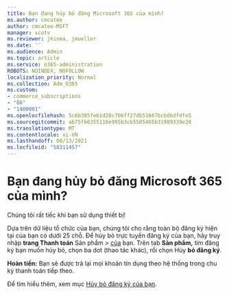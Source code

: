 ```yaml
---
title: Bạn đang hủy bỏ đăng Microsoft 365 của mình?
ms.author: cmcatee
author: cmcatee-MSFT
manager: scotv
ms.reviewer: jkinma, jmueller
ms.date: ''
ms.audience: Admin
ms.topic: article
ms.service: o365-administration
ROBOTS: NOINDEX, NOFOLLOW
localization_priority: Normal
ms.collection: Adm_O365
ms.custom:
- commerce_subscriptions
- "86"
- "1400001"
ms.openlocfilehash: 5c6b305fe61d20c706ff27db51607bcbdbdfdfe5
ms.sourcegitcommit: ab75f66355116e995b3cb5505465b31989339e28
ms.translationtype: MT
ms.contentlocale: vi-VN
ms.lasthandoff: 08/13/2021
ms.locfileid: "58311457"
---
```

# <a name="canceling-your-microsoft-365-subscription"></a>Bạn đang hủy bỏ đăng Microsoft 365 của mình?

Chúng tôi rất tiếc khi bạn sử dụng thiết bị!
  
Dựa trên dữ liệu tổ chức của bạn, chúng tôi cho rằng toàn bộ đăng ký hiện tại của bạn có dưới 25 chỗ. Để hủy bỏ trực tuyến đăng ký của bạn, hãy truy nhập **trang Thanh toán** Sản phẩm \> [của](https://go.microsoft.com/fwlink/p/?linkid=842054) bạn. Trên tab **Sản phẩm,** tìm đăng ký bạn muốn hủy bỏ, chọn ba dot (thao tác khác), rồi chọn Hủy **bỏ đăng ký**.
  
**Hoàn tiền:** Bạn sẽ được trả lại mọi khoản tín dụng theo hệ thống trong chu kỳ thanh toán tiếp theo.

Để tìm hiểu thêm, xem mục [Hủy bỏ đăng ký của bạn](https://docs.microsoft.com/microsoft-365/commerce/subscriptions/cancel-your-subscription).